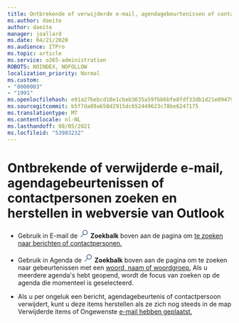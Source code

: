 ```yaml
---
title: Ontbrekende of verwijderde e-mail, agendagebeurtenissen of contactpersonen zoeken en herstellen
ms.author: daeite
author: daeite
manager: joallard
ms.date: 04/21/2020
ms.audience: ITPro
ms.topic: article
ms.service: o365-administration
ROBOTS: NOINDEX, NOFOLLOW
localization_priority: Normal
ms.custom:
- "8000003"
- "1991"
ms.openlocfilehash: e91a27bebcd10e1cbeb3635a59fbb6bfe8fdf33db1d21e094794fc82d9f0e608
ms.sourcegitcommit: b5f7da89a650d2915dc652449623c78be6247175
ms.translationtype: MT
ms.contentlocale: nl-NL
ms.lasthandoff: 08/05/2021
ms.locfileid: "53983232"
---
```

# <a name="find-and-recover-missing-or-deleted-email-calendar-events-or-contacts-in-outlook-on-the-web"></a>Ontbrekende of verwijderde e-mail, agendagebeurtenissen of contactpersonen zoeken en herstellen in webversie van Outlook

- Gebruik in E-mail de <img src='data:image/png;base64,iVBORw0KGgoAAAANSUhEUgAAABUAAAAVBAMAAABbObilAAAAKlBMVEX///+WqL7l6u8vUn8iR3azwNDCzNlObJFAYIkDLWNeeZuks8d7ka1thaRtSbf+AAAAS0lEQVQI12MgFjAdmVkKY6csYxK5AGUbAqWsIUzGBiARAmGzCwAJlgQwmyMARiDEEeoxzWEyQZivLAS3l8kQ4RplkDF4hRkWEvQSABbdDSdqA/J0AAAAAElFTkSuQmCC' />
 **Zoekbalk** boven aan de pagina om [te zoeken naar berichten of contactpersonen.](https://support.office.com/article/b27e5eb7-3255-4c61-bf16-1c6a16bc2e6b)

- Gebruik in Agenda de <img src='data:image/png;base64,iVBORw0KGgoAAAANSUhEUgAAABUAAAAVBAMAAABbObilAAAAKlBMVEX///+WqL7l6u8vUn8iR3azwNDCzNlObJFAYIkDLWNeeZuks8d7ka1thaRtSbf+AAAAS0lEQVQI12MgFjAdmVkKY6csYxK5AGUbAqWsIUzGBiARAmGzCwAJlgQwmyMARiDEEeoxzWEyQZivLAS3l8kQ4RplkDF4hRkWEvQSABbdDSdqA/J0AAAAAElFTkSuQmCC' />
 **Zoekbalk** boven aan de pagina om te zoeken naar gebeurtenissen met een [woord, naam of woordgroep.](https://support.office.com/article/d587aaec-fb2c-4f6f-aee1-0df1fc591477) Als u meerdere agenda's hebt geopend, wordt de focus van zoeken op de agenda die momenteel is geselecteerd.

- Als u per ongeluk een bericht, agendagebeurtenis of contactpersoon verwijdert, kunt u deze items herstellen als ze zich nog steeds in de map Verwijderde items of Ongewenste [e-mail hebben geplaatst.](https://support.office.com/article/a8ca78ac-4721-4066-95dd-571842e9fb11)